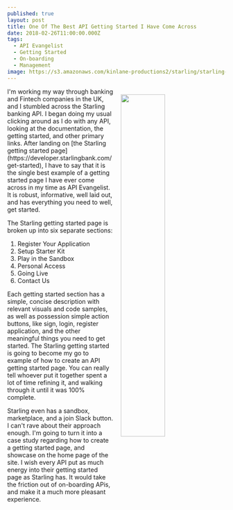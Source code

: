 ```yaml
---
published: true
layout: post
title: One Of The Best API Getting Started I Have Come Across
date: 2018-02-26T11:00:00.000Z
tags:
  - API Evangelist
  - Getting Started
  - On-boarding
  - Management
image: https://s3.amazonaws.com/kinlane-productions2/starling/starling-home-page.png
---
```

<p><img src="https://s3.amazonaws.com/kinlane-productions2/starling/starling-home-page.png" align="right" width="45%" style="padding: 15px;" /></p>I'm working my way through banking and Fintech companies in the UK, and I stumbled across the Starling banking API. I began doing my usual clicking around as I do with any API, looking at the documentation, the getting started, and other primary links. After landing on [the Starling getting started page](https://developer.starlingbank.com/get-started), I have to say that it is the single best example of a getting started page I have ever come across in my time as API Evangelist. It is robust, informative, well laid out, and has everything you need to well, get started.

The Starling getting started page is broken up into six separate sections:

1) Register Your Application<br />
2) Setup Starter Kit<br />
3) Play in the Sandbox<br />
4) Personal Access<br />
5) Going Live<br />
6) Contact Us<br />

Each getting started section has a simple, concise description with relevant visuals and code samples, as well as possession simple action buttons, like sign, login, register application, and the other meaningful things you need to get started. The Starling getting started is going to become my go to example of how to create an API getting started page. You can really tell whoever put it together spent a lot of time refining it, and walking through it until it was 100% complete.

Starling even has a sandbox, marketplace, and a join Slack button. I can't rave about their approach enough. I'm going to turn it into a case study regarding how to create a getting started page, and showcase on the home page of the site. I wish every API put as much energy into their getting started page as Starling has. It would take the friction out of on-boarding APis, and make it a much more pleasant experience.
